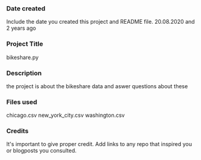 ### Date created
Include the date you created this project and README file.
20.08.2020 and 2 years ago 
### Project Title
bikeshare.py

### Description
the project is about the bikeshare data and aswer questions about these 

### Files used
chicago.csv
new_york_city.csv
washington.csv

### Credits
It's important to give proper credit. Add links to any repo that inspired you or blogposts you consulted.


